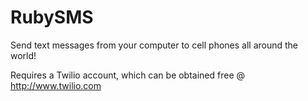 RubySMS
=======

Send text messages from your computer to cell phones all around the world!

Requires a Twilio account, which can be obtained free @ http://www.twilio.com
